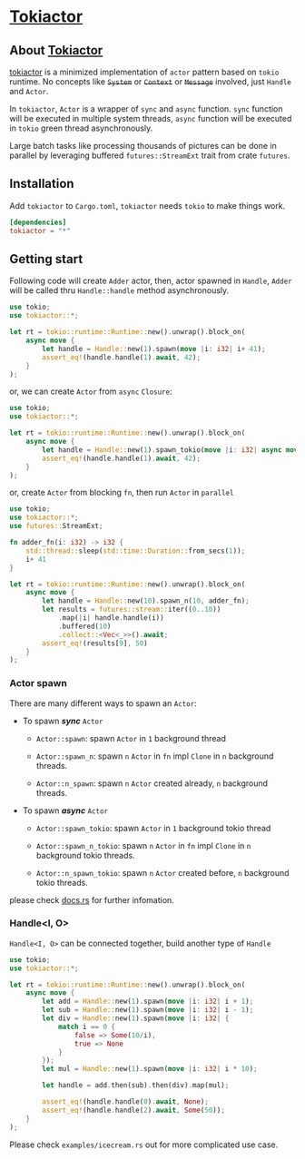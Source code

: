 # [Tokiactor](https://github.com/yexiangyu/tokiactor)

## About [Tokiactor](https://github.com/yexiangyu/tokiactor)

[tokiactor](https://github.com/yexiangyu/tokiactor) is a minimized implementation of `actor` pattern based on `tokio` runtime. No concepts like ~~`System`~~ or ~~`Context`~~ or ~~`Message`~~ involved, just `Handle` and `Actor`.

In `tokiactor`, `Actor` is a wrapper of `sync` and `async` function. `sync` function will be executed in multiple system threads, `async` function will be executed in `tokio` green thread asynchronously.

Large batch tasks like processing thousands of pictures can be done in parallel by leveraging buffered `futures::StreamExt` trait from crate `futures`.

## Installation

Add `tokiactor` to `Cargo.toml`, `tokiactor` needs `tokio` to make things work.

```toml
[dependencies]
tokiactor = "*"
```

## Getting start

Following code will create `Adder` actor, then, actor spawned in `Handle`, `Adder` will be called thru `Handle::handle` method asynchronously.

```rust
use tokio;
use tokiactor::*;

let rt = tokio::runtime::Runtime::new().unwrap().block_on(
	async move {
		let handle = Handle::new(1).spawn(move |i: i32| i+ 41);
		assert_eq!(handle.handle(1).await, 42);
	}
);
```
or, we can create `Actor` from `async` `Closure`:

```rust
use tokio;
use tokiactor::*;

let rt = tokio::runtime::Runtime::new().unwrap().block_on(
	async move {
		let handle = Handle::new(1).spawn_tokio(move |i: i32| async move {i + 41});
		assert_eq!(handle.handle(1).await, 42);
	}
);
```

or, create `Actor` from blocking `fn`, then run `Actor` in `parallel`

```rust
use tokio;
use tokiactor::*;
use futures::StreamExt;

fn adder_fn(i: i32) -> i32 {
	std::thread::sleep(std::time::Duration::from_secs(1));
	i+ 41
}

let rt = tokio::runtime::Runtime::new().unwrap().block_on(
	async move {
		let handle = Handle::new(10).spawn_n(10, adder_fn);
		let results = futures::stream::iter((0..10))
			.map(|i| handle.handle(i))
			.buffered(10)
			.collect::<Vec<_>>().await;
		assert_eq!(results[9], 50)
	}
);
```

###  Actor spawn

There are many different ways to spawn an `Actor`:

-  To spawn ***sync*** `Actor`

	- `Actor::spawn`: spawn `Actor` in `1` background thread

	- `Actor::spawn_n`: spawn `n` `Actor` in `fn` impl `Clone` in `n` background threads.

	- `Actor::n_spawn`: spawn `n` `Actor` created already, `n` background threads.

-  To spawn ***async*** `Actor`

	- `Actor::spawn_tokio`: spawn `Actor` in `1` background tokio thread

	- `Actor::spawn_n_tokio`: spawn `n` `Actor` in `fn` impl `Clone` in `n` background tokio threads.

	- `Actor::n_spawn_tokio`: spawn `n` `Actor` created before, `n` background tokio threads.

please check [docs.rs](http://docs.rs/tokiactor) for further infomation.

### Handle<I, O>

`Handle<I, O>` can be connected together, build another type of `Handle`

```rust
use tokio;
use tokiactor::*;

let rt = tokio::runtime::Runtime::new().unwrap().block_on(
	async move {
		let add = Handle::new(1).spawn(move |i: i32| i + 1);
		let sub = Handle::new(1).spawn(move |i: i32| i - 1);
		let div = Handle::new(1).spawn(move |i: i32| {
			match i == 0 {
				false => Some(10/i),
				true => None
			}
		});
		let mul = Handle::new(1).spawn(move |i: i32| i * 10);

		let handle = add.then(sub).then(div).map(mul);

		assert_eq!(handle.handle(0).await, None);
		assert_eq!(handle.handle(2).await, Some(50));
	}
);
```
Please check `examples/icecream.rs` out for more complicated use case.
